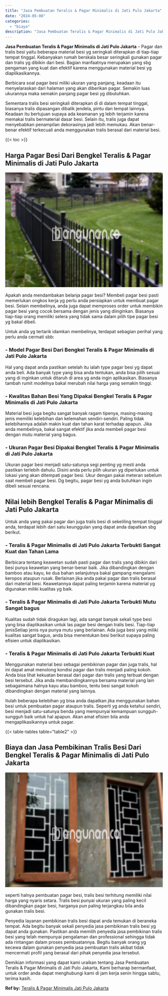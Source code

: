 ```yaml
---
title: "Jasa Pembuatan Teralis & Pagar Minimalis di Jati Pulo Jakarta"
date: "2024-05-08"
categories: 
  - "biaya"
description: "Jasa Pembuatan Teralis & Pagar Minimalis di Jati Pulo Jakarta. Demikian informasi yang dapat kami uraikan tentang Jasa Pembuatan Teralis & Pagar Minimalis di..."
---
```


**Jasa Pembuatan Teralis & Pagar Minimalis di Jati Pulo Jakarta** – Pagar dan tralis besi yaitu beberapa material besi yg seringkali diterapkan di tiap-tiap tempat tinggal. Kebanyakan rumah berskala besar seringkali gunakan pagar dan tralis yg dibikin dari besi. Bagian manfaatnya merupakan yang sbg pengaman yang kuat dan efektif karena menggunakan material besi yg diaplikasikannya.

Berbicara soal pagar besi miliki ukuran yang panjang, keadaan itu menyelaraskan dari halaman yang akan diberikan pagar. Semakin luas ukurannya maka semakin panjang pagar besi yg dibutuhkan.

Sementara tralis besi seringkali diterapkan di di dalam tempat tinggal, biasanya tralis dipasangan dibalik jendela, pintu dan tempat lainnya. Keadaan itu bertujuan supaya ada keamanan yg lebih terjamin karena memakai tralis bermaterial dasar besi. Selain itu, tralis juga dapat menyebabkan penampilan dekorasinya jadi lebih memukau. Akan benar-benar efektif terkecuali anda menggunakan tralis berasal dari material besi.

{{< toc >}}

## Harga Pagar Besi Dari Bengkel Teralis & Pagar Minimalis di Jati Pulo Jakarta

![Jasa Pembuatan Teralis & Pagar Minimalis di Jati Pulo Jakarta](/images/pagar-minimalis-murah-12.png)

Apakah anda mendambakan belanja pagar besi? Membeli pagar besi pasti memerlukan ongkos kerja yg perlu anda persiapkan untuk membuat pagar besi. Selain membelinya, anda juga dapat memproses order untuk membikin pagar besi yang cocok bersama dengan jenis yang diinginkan. Biasanya tiap-tiap orang memiliki selera yang tidak sama dalam pilih tipe pagar besi yg bakal dibeli.

Untuk anda yg tertarik idamkan membelinya, terdapat sebagian perihal yang perlu anda cermati sbb:
### \- Model Pagar Besi Dari Bengkel Teralis & Pagar Minimalis di Jati Pulo Jakarta

Hal yang dapat anda pastikan setelah itu ialah type pagar besi yg dapat anda beli. Ada banyak type yang bisa anda tentukan, anda bisa pilih sesuai yang di inginkan untuk ditaruh di area yg anda ingin aplikasikan. Biasanya tambah rumit modelnya bakal merubah nilai harga yang semakin tinggi.

### \- Kwalitas Bahan Besi Yang Dipakai Bengkel Teralis & Pagar Minimalis di Jati Pulo Jakarta

Material besi juga begitu sangat banyak ragam tipenya, masing-masing jenis memiliki kelebihan dan kelemahan sendiri-sendiri. Paling tidak kelebihannya adalah makin kuat dan tahan karat terhadap apapun. Jika anda membelinya, bakal sangat efektif jika anda membeli pagar besi dengan mutu material yang bagus.

### \- Ukuran Pagar Besi Dipakai Bengkel Teralis & Pagar Minimalis di Jati Pulo Jakarta

Ukuran pagar besi menjadi satu-satunya segi penting yg mesti anda pastikan terlebih dahulu. Disini anda perlu pilih ukuran yg diperlukan untuk lokasi yang akan ditempati pagar besi. Ukur dengan pakai meteran sebelum saat membeli pagar besi. Dg begitu, pagar besi yg anda butuhkan ingin dibeli sesuai rencana.

## Nilai lebih Bengkel Teralis & Pagar Minimalis di Jati Pulo Jakarta

Untuk anda yang pakai pagar dan juga tralis besi di sekeliling tempat tinggal anda, terdapat lebih dari satu keunggulan yang dapat anda dapatkan sbg berikut.

### \- Teralis & Pagar Minimalis di Jati Pulo Jakarta Terbukti Sangat Kuat dan Tahan Lama

Berbicara tentang keawetan sudah pasti pagar dan tralis yang dibikin dari besi punya keawetan yang benar-benar baik. Jika dibandingkan dengan bamboo atau kayu, ke dua bahan selanjutnya bakal gampang mengalami keropos ataupun rusak. Berlainan jika anda pakai pagar dan tralis berasal dari material besi. Keawetannya dapat paling terjamin karena material yg digunakan miliki kualitas yg baik.

### \- Teralis & Pagar Minimalis di Jati Pulo Jakarta Terbukti Mutu Sangat bagus

Kualitas sudah tidak diragukan lagi, ada sangat banyak sekali type besi yang bisa diaplikasikan untuk las pagar besi dengan tralis besi. Tiap-tiap jenisSetiap jenis nya punya mutu yang berlainan. Ada juga besi yang miliki kualitas sangat bagus, anda bisa menentukan besi berikut supaya paling efisien untuk diaplikasikan.

### \- Teralis & Pagar Minimalis di Jati Pulo Jakarta Terbukti Kuat

Menggunakan material besi sebagai pembikinan pagar dan juga tralis, hal ini dapat amat menolong kondisi pagar dan tralis menjadi paling kokoh. Anda bisa lihat kekuatan berasal dari pagar dan tralis yang terbuat dengan besi tersebut. Jika anda membandingkannya bersama material yang lain sebagaimana halnya kayu atau bamboo, tentu besi sangat kokoh dibandingkan dengan material yang lainnya.

Itulah beberapa kelebihan yg bisa anda dapatkan jika menggunakan bahan besi untuk pembuatan pagar ataupun tralis. Seperti yg anda ketahui sendiri, besi menjadi satu-satunya benda yang mempunyai kemampuan sungguh-sungguh baik untuk hal apapun. Akan amat efisien bila anda mengaplikasikannya untuk pagar.

{{< table-tables table="table2" >}}

## Biaya dan Jasa Pembikinan Tralis Besi Dari Bengkel Teralis & Pagar Minimalis di Jati Pulo Jakarta

![Jasa Pembuatan Teralis & Pagar Minimalis di Jati Pulo Jakarta](/images/teralis-minimalis-murah-41.png)

seperti halnya pembuatan pagar besi, tralis besi terhitung memiliki nilai harga yang nyaris setara. Tralis besi punyai ukuran yang paling kecil dibandingkan pagar besi, harganya pun paling terjangkau bila anda gunakan tralis besi.

Penyedia layanan pembikinan tralis besi dapat anda temukan di beraneka tempat. Ada begitu banyak sekali penyedia jasa pembikinan tralis besi yg dapat anda gunakan. Pastikan anda memilih penyedia jasa pembikinan tralis besi yang telah mempunyai pengalaman dan professional sehingga tidak ada rintangan dalam proses pembuatannya. Begitu banyak orang yg kecewa dalam gunakan penyedia jasa pembuatan tralis akibat tidak mencermati profil yang berasal dari pihak penyedia jasa tersebut.

Demikian informasi yang dapat kami uraikan tentang Jasa Pembuatan Teralis & Pagar Minimalis di Jati Pulo Jakarta, Kami berharap bermanfaat, untuk order anda dapat menghubungi kami di jam kerja senin hingga sabtu, terima kasih.

**Ref by:** [Teralis & Pagar Minimalis Jati Pulo Jakarta](https://id.wikipedia.org/wiki/Teralis)
